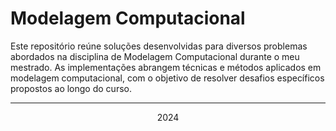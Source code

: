 # Modelagem Computacional

Este repositório reúne soluções desenvolvidas para diversos problemas abordados na disciplina de Modelagem Computacional durante o meu mestrado. As implementações abrangem técnicas e métodos aplicados em modelagem computacional, com o objetivo de resolver desafios específicos propostos ao longo do curso.

---

<p style="text-align:center;">2024</p>
